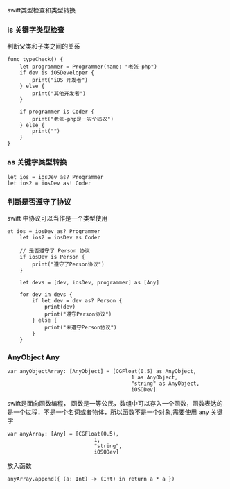 swift类型检查和类型转换

### is 关键字类型检查

判断父类和子类之间的关系

```
func typeCheck() {
    let programmer = Programmer(name: "老张-php")
    if dev is iOSDeveloper {
        print("iOS 开发者")
    } else {
        print("其他开发者")
    }
    
    if programmer is Coder {
        print("老张-php是一农个码农")
    } else {
        print("")
    }
}
```

### as 关键字类型转换

```
let ios = iosDev as? Programmer
let ios2 = iosDev as! Coder
```

### 判断是否遵守了协议

swift 中协议可以当作是一个类型使用

```
et ios = iosDev as? Programmer
    let ios2 = iosDev as Coder
    
    // 是否遵守了 Person 协议
    if iosDev is Person {
        print("遵守了Person协议")
    }
    
    let devs = [dev, iosDev, programmer] as [Any]
    
    for dev in devs {
        if let dev = dev as? Person {
            print(dev)
            print("遵守Person协议")
        } else {
            print("未遵守Person协议")
        }
    }
```

### AnyObject Any


```
var anyObjectArray: [AnyObject] = [CGFloat(0.5) as AnyObject,
                             			1 as AnyObject,
                             			"string" as AnyObject,
                         				iOSODev]

```

swift是面向函数编程， 函数是一等公民，数组中可以存入一个函数，函数表达的是一个过程，不是一个名词或者物体，所以函数不是一个对象,需要使用 any 关键字

```
var anyArray: [Any] = [CGFloat(0.5),
							1,
							"string", 
							iOSODev]
```

放入函数

```
anyArray.append({ (a: Int) -> (Int) in return a * a })
```



